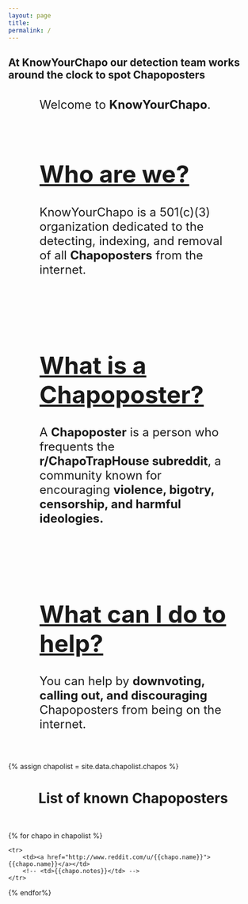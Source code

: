 ```yaml
---
layout: page
title: 
permalink: /
---
```



<table>
    <div class="featured-posts" 
    style="background-image:url({{ site.github.url }}/assets/img/StockSnap_TX6OSDXEC0.jpg">
    <h2><span>At KnowYourChapo our detection team works around the clock to spot Chapoposters</span></h2>
    </div>
</table>


<div style="width:75%;margin:0 auto;">
<font size = "5">
Welcome to <b>KnowYourChapo</b>. 
<br><br>
<h1><u>Who are we?</u></h1>
KnowYourChapo is a 501(c)(3) organization dedicated to the detecting, indexing, and removal of all <b>Chapoposters</b> from the internet. 

<br><br>
<h1><u>What is a Chapoposter?</u></h1>
A <b>Chapoposter</b> is a person who frequents the <b>r/ChapoTrapHouse subreddit</b>, a community known for encouraging <b>violence, bigotry, censorship, and harmful ideologies.</b>

<br><br>
<h1><u>What can I do to help?</u></h1>
You can help by <b>downvoting, calling out, and discouraging</b> Chapoposters from being on the internet.

</font>
</div>



<br><br>



{% assign chapolist = site.data.chapolist.chapos %}
<table style="width:75%; margin:0 auto;">

<center>
<h1>List of known Chapoposters</h1>
</center>
<br>

<tr>
    <!-- <td><h1>Username</h1></td> -->
    <!-- <td><h1>Notes</h1></td> -->
</tr>

{% for chapo in chapolist %}

  	<tr>
	    <td><a href="http://www.reddit.com/u/{{chapo.name}}">{{chapo.name}}</a></td>
	    <!-- <td>{{chapo.notes}}</td> -->
  	</tr>

{% endfor%}
</table>




